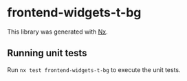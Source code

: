 # frontend-widgets-t-bg

This library was generated with [Nx](https://nx.dev).

## Running unit tests

Run `nx test frontend-widgets-t-bg` to execute the unit tests.
